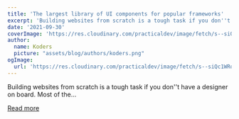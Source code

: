 ```yaml
---
title: 'The largest library of UI components for popular frameworks'
excerpt: 'Building websites from scratch is a tough task if you don''t have a designer on board. Most of the...'
date: '2021-09-30'
coverImage: 'https://res.cloudinary.com/practicaldev/image/fetch/s--siQc1WRq--/c_imagga_scale,f_auto,fl_progressive,h_420,q_auto,w_1000/https://dev-to-uploads.s3.amazonaws.com/uploads/articles/hmctar2ygzln70dg995h.png'
author:
  name: Koders
  picture: "assets/blog/authors/koders.png"
ogImage:
  url: 'https://res.cloudinary.com/practicaldev/image/fetch/s--siQc1WRq--/c_imagga_scale,f_auto,fl_progressive,h_420,q_auto,w_1000/https://dev-to-uploads.s3.amazonaws.com/uploads/articles/hmctar2ygzln70dg995h.png'
---
```


Building websites from scratch is a tough task if you don''t have a designer on board. Most of the...

[Read more](https://dev.to/kemyd/the-largest-library-of-ui-components-for-popular-frameworks-51b5)
